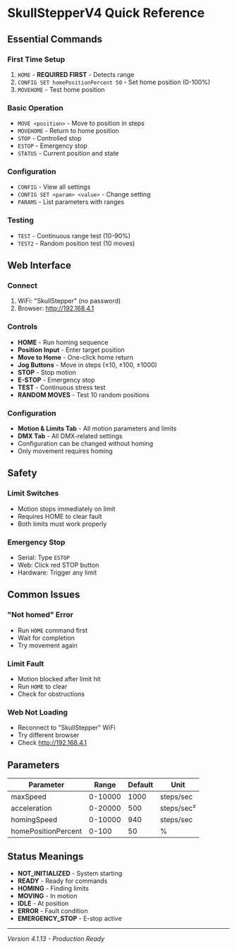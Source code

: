 # SkullStepperV4 Quick Reference

## Essential Commands

### First Time Setup
1. `HOME` - **REQUIRED FIRST** - Detects range
2. `CONFIG SET homePositionPercent 50` - Set home position (0-100%)
3. `MOVEHOME` - Test home position

### Basic Operation
- `MOVE <position>` - Move to position in steps
- `MOVEHOME` - Return to home position
- `STOP` - Controlled stop
- `ESTOP` - Emergency stop
- `STATUS` - Current position and state

### Configuration
- `CONFIG` - View all settings
- `CONFIG SET <param> <value>` - Change setting
- `PARAMS` - List parameters with ranges

### Testing
- `TEST` - Continuous range test (10-90%)
- `TEST2` - Random position test (10 moves)

## Web Interface

### Connect
1. WiFi: "SkullStepper" (no password)
2. Browser: http://192.168.4.1

### Controls
- **HOME** - Run homing sequence
- **Position Input** - Enter target position
- **Move to Home** - One-click home return
- **Jog Buttons** - Move in steps (±10, ±100, ±1000)
- **STOP** - Stop motion
- **E-STOP** - Emergency stop
- **TEST** - Continuous stress test
- **RANDOM MOVES** - Test 10 random positions

### Configuration
- **Motion & Limits Tab** - All motion parameters and limits
- **DMX Tab** - All DMX-related settings
- Configuration can be changed without homing
- Only movement requires homing

## Safety

### Limit Switches
- Motion stops immediately on limit
- Requires HOME to clear fault
- Both limits must work properly

### Emergency Stop
- Serial: Type `ESTOP`
- Web: Click red STOP button
- Hardware: Trigger any limit

## Common Issues

### "Not homed" Error
- Run `HOME` command first
- Wait for completion
- Try movement again

### Limit Fault
- Motion blocked after limit hit
- Run `HOME` to clear
- Check for obstructions

### Web Not Loading
- Reconnect to "SkullStepper" WiFi
- Try different browser
- Check http://192.168.4.1

## Parameters

| Parameter | Range | Default | Unit |
|-----------|-------|---------|------|
| maxSpeed | 0-10000 | 1000 | steps/sec |
| acceleration | 0-20000 | 500 | steps/sec² |
| homingSpeed | 0-10000 | 940 | steps/sec |
| homePositionPercent | 0-100 | 50 | % |

## Status Meanings

- **NOT_INITIALIZED** - System starting
- **READY** - Ready for commands
- **HOMING** - Finding limits
- **MOVING** - In motion
- **IDLE** - At position
- **ERROR** - Fault condition
- **EMERGENCY_STOP** - E-stop active

---
*Version 4.1.13 - Production Ready*
